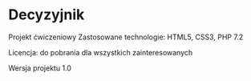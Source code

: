 # Decyzyjnik
Projekt ćwiczeniowy
Zastosowane technologie: HTML5, CSS3, PHP 7.2

Licencja: do pobrania dla wszystkich zainteresowanych

Wersja projektu 1.0
